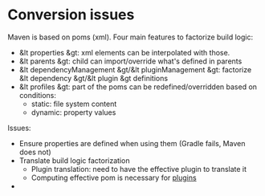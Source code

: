 # Conversion issues

Maven is based on poms (xml).
Four main features to factorize build logic:
* &lt properties &gt: xml elements can be interpolated with those.
* &lt parents &gt: child can import/override what's defined in parents
* &lt dependencyManagement &gt/&lt pluginManagement &gt: factorize &lt dependency &gt/&lt plugin &gt definitions
* &lt profiles &gt: part of the poms can be redefined/overridden based on conditions:
  * static: file system content
  * dynamic: property values

Issues:
* Ensure properties are defined when using them (Gradle fails, Maven does not)
* Translate build logic factorization
  * Plugin translation: need to have the effective plugin to translate it
  * Computing effective pom is necessary for [plugins](https://confluence.criteois.com/display/RP/PluginManagement)
*
